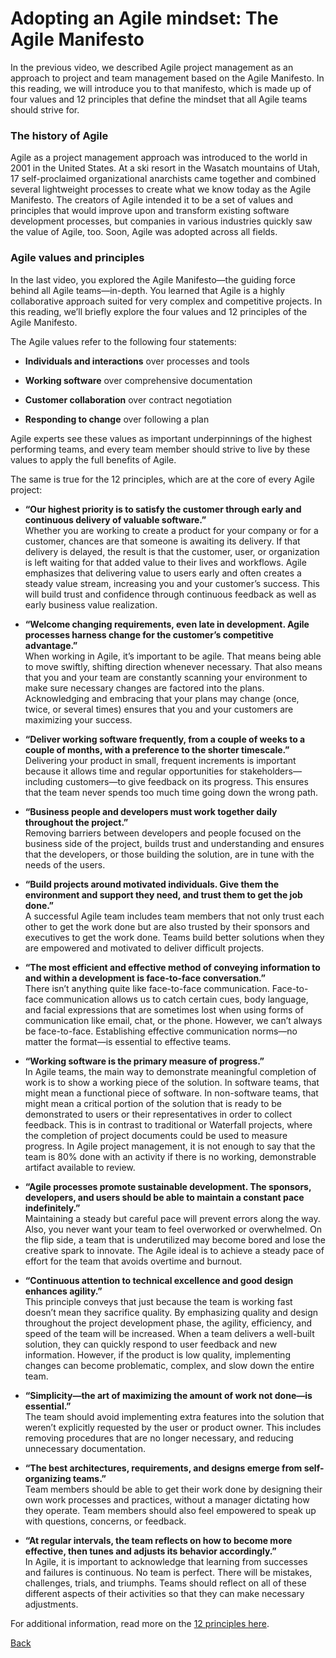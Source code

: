 # Adopting an Agile mindset: The Agile Manifesto
In the previous video, we described Agile project management as an approach to project and team management based on the Agile Manifesto. In this reading, we will introduce you to that manifesto, which is made up of four values and 12 principles that define the mindset that all Agile teams should strive for. 

### The history of Agile
Agile as a project management approach was introduced to the world in 2001 in the United States. At a ski resort in the Wasatch mountains of Utah, 17 self-proclaimed organizational anarchists came together and combined several lightweight processes to create what we know today as the Agile Manifesto. The creators of Agile intended it to be a set of values and principles that would improve upon and transform existing software development processes, but companies in various industries quickly saw the value of Agile, too. Soon, Agile was adopted across all fields. 

### Agile values and principles
In the last video, you explored the Agile Manifesto—the guiding force behind all Agile teams—in-depth. You learned that Agile is a highly collaborative approach suited for very complex and competitive projects. In this reading, we’ll briefly explore the four values and 12 principles of the Agile Manifesto. 

The Agile values refer to the following four statements: 

* **Individuals and interactions** over processes and tools

* **Working software** over comprehensive documentation

* **Customer collaboration** over contract negotiation

* **Responding to change** over following a plan

Agile experts see these values as important underpinnings of the highest performing teams, and every team member should strive to live by these values to apply the full benefits of Agile.

The same is true for the 12 principles, which are at the core of every Agile project:

* **“Our highest priority is to satisfy the customer through early and continuous delivery of valuable software.”**  
Whether you are working to create a product for your company or for a customer, chances are that someone is awaiting its delivery. If that delivery is delayed, the result is that the customer, user, or organization is left waiting for that added value to their lives and workflows. Agile emphasizes that delivering value to users early and often creates a steady value stream, increasing you and your customer’s success. This will build trust and confidence through continuous feedback as well as early business value realization.

* **“Welcome changing requirements, even late in development. Agile processes harness change for the customer’s competitive advantage.”**  
When working in Agile, it’s important to be agile. That means being able to move swiftly, shifting direction whenever necessary. That also means that you and your team are constantly scanning your environment to make sure necessary changes are factored into the plans. Acknowledging and embracing that your plans may change (once, twice, or several times) ensures that you and your customers are maximizing your success.

* **“Deliver working software frequently, from a couple of weeks to a couple of months, with a preference to the shorter timescale.”**  
Delivering your product in small, frequent increments is important because it allows time and regular opportunities for stakeholders—including customers—to give feedback on its progress. This ensures that the team never spends too much time going down the wrong path.

* **“Business people and developers must work together daily throughout the project.”**  
Removing barriers between developers and people focused on the business side of the project, builds trust and understanding and ensures that the developers, or those building the solution, are in tune with the needs of the users. 

* **“Build projects around motivated individuals. Give them the environment and support they need, and trust them to get the job done.”**   
A successful Agile team includes team members that not only trust each other to get the work done but are also trusted by their sponsors and executives to get the work done. Teams build better solutions when they are empowered and motivated to deliver difficult projects.

* **“The most efficient and effective method of conveying information to and within a development is face-to-face conversation.”**  
There isn’t anything quite like face-to-face communication. Face-to-face communication allows us to catch certain cues, body language, and facial expressions that are sometimes lost when using forms of communication like email, chat, or the phone. However, we can’t always be face-to-face. Establishing effective communication norms—no matter the format—is essential to effective teams. 

* **“Working software is the primary measure of progress.”**  
In Agile teams, the main way to demonstrate meaningful completion of work is to show a working piece of the solution. In software teams, that might mean a functional piece of software. In non-software teams, that might mean a critical portion of the solution that is ready to be demonstrated to users or their representatives in order to collect feedback. This is in contrast to traditional or Waterfall projects, where the completion of project documents could be used to measure progress. In Agile project management, it is not enough to say that the team is 80% done with an activity if there is no working, demonstrable artifact available to review.

* **“Agile processes promote sustainable development. The sponsors, developers, and users should be able to maintain a constant pace indefinitely.”**   
Maintaining a steady but careful pace will prevent errors along the way. Also, you never want your team to feel overworked or overwhelmed. On the flip side, a team that is underutilized may become bored and lose the creative spark to innovate. The Agile ideal is to achieve a steady pace of effort for the team that avoids overtime and burnout.

* **“Continuous attention to technical excellence and good design enhances agility.”**  
This principle conveys that just because the team is working fast doesn’t mean they sacrifice quality. By emphasizing quality and design throughout the project development phase, the agility, efficiency, and speed of the team will be increased. When a team delivers a well-built solution, they can quickly respond to user feedback and new information. However, if the product is low quality, implementing changes can become problematic, complex, and slow down the entire team. 

* **“Simplicity—the art of maximizing the amount of work not done—is essential.”**  
The team should avoid implementing extra features into the solution that weren’t explicitly requested by the user or product owner. This includes removing procedures that are no longer necessary, and reducing unnecessary documentation. 

* **“The best architectures, requirements, and designs emerge from self-organizing teams.”**  
Team members should be able to get their work done by designing their own work processes and practices, without a manager dictating how they operate. Team members should also feel empowered to speak up with questions, concerns, or feedback.

* **“At regular intervals, the team reflects on how to become more effective, then tunes and adjusts its behavior accordingly.”**  
In Agile, it is important to acknowledge that learning from successes and failures is continuous. No team is perfect. There will be mistakes, challenges, trials, and triumphs. Teams should reflect on all of these different aspects of their activities so that they can make necessary adjustments. 

For additional information, read more on the [12 principles here](http://agilemanifesto.org/principles.html).

[Back](./c5-agile-project-management.md)

